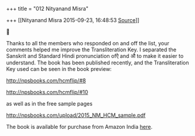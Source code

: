 +++
title = "012 Nityanand Misra"

+++
[[Nityanand Misra	2015-09-23, 16:48:53 [Source](https://groups.google.com/g/samskrita/c/JRuJw-Z5mlw)]]





Thanks to all the members who responded on and off the list, your comments helped me improve the Transliteration Key. I separated the Sanskrit and Standard Hindi pronunciation ofऐ and औ to make it easier to understand. The book has been published recently, and the Transliteration Key used can be seen in the book preview:

  

<http://npsbooks.com/hcmflip/#8>  

<http://npsbooks.com/hcmflip/#10>



as well as in the free sample pages

  

<http://npsbooks.com/upload/2015_NM_HCM_sample.pdf>  

  

The book is available for purchase from Amazon India [here](http://www.amazon.in/dp/819311440X).

  

  

  

